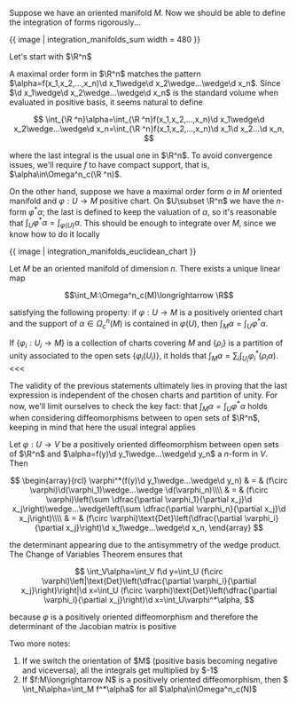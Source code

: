 Suppose we have an oriented manifold $M$. Now we should be able to define the integration of forms rigorously...

{{ image | integration_manifolds_sum width = 480 }}

Let's start with $\R^n$

A maximal order form in $\R^n$ matches the pattern $\alpha=f(x_1,x_2,...,x_n)\d x_1\wedge\d x_2\wedge...\wedge\d x_n$. Since $\d x_1\wedge\d x_2\wedge...\wedge\d x_n$ is the standard volume when evaluated in positive basis, it seems natural to define

$$
\int_{\R ^n}\alpha=\int_{\R ^n}f(x_1,x_2,...,x_n)\d x_1\wedge\d x_2\wedge...\wedge\d x_n=\int_{\R ^n}f(x_1,x_2,...,x_n)\d x_1\d x_2...\d x_n,
$$

where the last integral is the usual one in $\R^n$. To avoid convergence issues, we'll require $f$ to have compact support, that is, $\alpha\in\Omega^n_c(\R ^n)$.

On the other hand, suppose we have a maximal order form $\alpha$ in $M$ oriented manifold and $\varphi:U\longrightarrow M$ positive chart. On $U\subset \R^n$ we have the $n$-form $\varphi^*\alpha$; the last is defined to keep the valuation of $\alpha$, so it's reasonable that $\int_U \varphi^*\alpha=\int_{\varphi(U)}\alpha$. This should be enough to integrate over $M$, since we know how to do it locally

{{ image | integration_manifolds_euclidean_chart }}

>>>
Let $M$ be an oriented manifold of dimension $n$. There exists a unique linear map

$$\int_M:\Omega^n_c(M)\longrightarrow \R$$

satisfying the following property: if $\varphi:U\longrightarrow M$ is a positively oriented chart and the support of $\alpha\in\Omega^n_c(M)$ is contained in $\varphi(U)$, then $\int_M\alpha=\int_U \varphi^*\alpha$.

If $\{\varphi_i:U_i\longrightarrow M\}$ is a collection of charts covering $M$ and $\{\rho_i\}$ is a partition of unity associated to the open sets $\{\varphi_i(U_i)\}$, it holds that $\int_M\alpha=\sum_i \int_{U_i}\varphi_i^*(\rho_i\alpha)$.
<<<

The validity of the previous statements ultimately lies in proving that the last expression is independent of the chosen charts and partition of unity. For now, we'll limit ourselves to check the key fact: that $\int_M\alpha=\int_U \varphi^*\alpha$ holds when considering diffeomorphisms between to open sets of $\R^n$, keeping in mind that here the usual integral applies

Let $\varphi:U\longrightarrow V$ be a positively oriented diffeomorphism between open sets of $\R^n$ and $\alpha=f(y)\d y_1\wedge...\wedge\d y_n$ a $n$-form in $V$. Then

$$
\begin{array}{rcl}
\varphi^*(f(y)\d y_1\wedge...\wedge\d y_n) & = & (f\circ \varphi)\d(\varphi_1)\wedge...\wedge \d(\varphi_n)\\\\
& = & (f\circ \varphi)\left(\sum \dfrac{\partial \varphi_1}{\partial x_j}\d x_j\right)\wedge...\wedge\left(\sum \dfrac{\partial \varphi_n}{\partial x_j}\d x_j\right)\\\\
& = & (f\circ \varphi)\text{Det}\left(\dfrac{\partial \varphi_i}{\partial x_j}\right)\d x_1\wedge...\wedge\d x_n,
\end{array}
$$

the determinant appearing due to the antisymmetry of the wedge product. The Change of Variables Theorem ensures that

$$
\int_V\alpha=\int_V f\d y=\int_U (f\circ \varphi)\left|\text{Det}\left(\dfrac{\partial \varphi_i}{\partial x_j}\right)\right|\d x=\int_U (f\circ \varphi)\text{Det}\left(\dfrac{\partial \varphi_i}{\partial x_j}\right)\d x=\int_U\varphi^*\alpha,
$$

because $\varphi$ is a positively oriented diffeomorphism and therefore the determinant of the Jacobian matrix is positive

Two more notes:

<ol>
<li>If we switch the orientation of $M$ (positive basis becoming negative and viceversa), all the integrals get multiplied by $-1$</li>
<li>If $f:M\longrightarrow N$ is a positively oriented diffeomorphism, then $ \int_N\alpha=\int_M f^*\alpha$ for all $\alpha\in\Omega^n_c(N)$</li>
</ol>